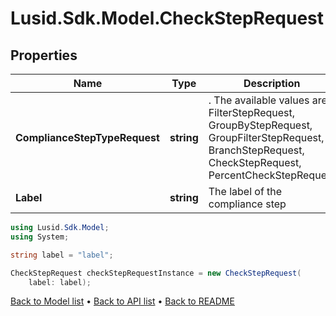 # Lusid.Sdk.Model.CheckStepRequest

## Properties

Name | Type | Description | Notes
------------ | ------------- | ------------- | -------------
**ComplianceStepTypeRequest** | **string** | . The available values are: FilterStepRequest, GroupByStepRequest, GroupFilterStepRequest, BranchStepRequest, CheckStepRequest, PercentCheckStepRequest | 
**Label** | **string** | The label of the compliance step | 

```csharp
using Lusid.Sdk.Model;
using System;

string label = "label";

CheckStepRequest checkStepRequestInstance = new CheckStepRequest(
    label: label);
```

[Back to Model list](../README.md#documentation-for-models) &#8226; [Back to API list](../README.md#documentation-for-api-endpoints) &#8226; [Back to README](../README.md)
